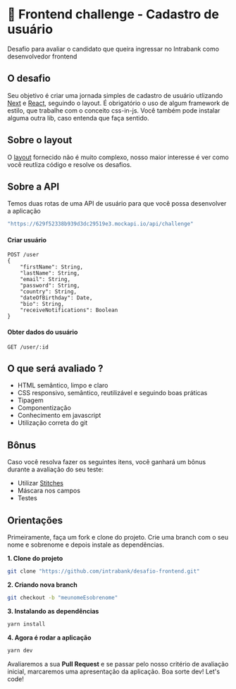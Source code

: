 # :nail_care: Frontend challenge - Cadastro de usuário

Desafio para avaliar o candidato que queira ingressar no Intrabank como desenvolvedor frontend

## O desafio

Seu objetivo é criar uma jornada simples de cadastro de usuário utlizando [Next](https://nextjs.org/) e [React](https://reactjs.org/), seguindo o layout. É obrigatório o uso de algum framework de estilo, que trabalhe com o conceito css-in-js. Você também pode instalar alguma outra lib, caso entenda que faça sentido.  

## Sobre o layout

O [layout](https://www.figma.com/file/bVq19HGbDCOCScIwLIBnbp/Teste-t%C3%A9cnico?node-id=0%3A1) fornecido não é muito complexo, nosso maior interesse é ver como você reutliza código e resolve os desafios. 

## Sobre a API

Temos duas rotas de uma API de usuário para que você possa desenvolver a aplicação 

```sh
"https://629f52338b939d3dc29519e3.mockapi.io/api/challenge"
```
#### Criar usuário
```
POST /user
{
    "firstName": String,
    "lastName": String,
    "email": String,
    "password": String,
    "country": String,
    "dateOfBirthday": Date,
    "bio": String,
    "receiveNotifications": Boolean
}
```
#### Obter dados do usuário
```
GET /user/:id
```
## O que será avaliado ?

- HTML semântico, limpo e claro
- CSS responsivo, semântico, reutilizável e seguindo boas práticas
- Tipagem 
- Componentização
- Conhecimento em javascript 
- Utilização correta do git 

## Bônus

Caso você resolva fazer os seguintes itens, você ganhará um bônus durante a avaliação do seu teste:

- Utilizar [Stitches](https://stitches.dev/)
- Máscara nos campos 
- Testes

## Orientações

Primeiramente, faça um fork e clone do projeto. Crie uma branch com o seu nome e sobrenome e depois instale as dependências.

**1. Clone do projeto** 
```sh
git clone "https://github.com/intrabank/desafio-frontend.git"
```
**2. Criando nova branch**
```sh
git checkout -b "meunomeEsobrenome"
```
**3. Instalando as dependências**
```sh
yarn install
```
**4. Agora é rodar a aplicação**
```sh
yarn dev
```

Avaliaremos a sua **Pull Request** e se passar pelo nosso critério de avaliação inicial, marcaremos uma apresentação da aplicação. Boa sorte dev! Let's code! 




